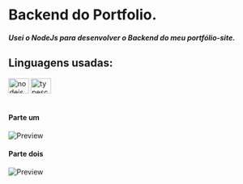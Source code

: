# Backend do Portfolio.
##### Usei o NodeJs para desenvolver o Backend do meu portfólio-site.

## Linguagens usadas:  
<div style="display: inline_block;">
   <img alt="nodejs" height="30" width="40" src="https://cdn.jsdelivr.net/gh/devicons/devicon/icons/nodejs/nodejs-original.svg" />
   <img alt="typescript" height="30" width="40" src="https://cdn.jsdelivr.net/gh/devicons/devicon/icons/typescript/typescript-original.svg" />
</div>

<br>
  
 #### Parte um
![Preview](https://github.com/progjoao/myportfolio/blob/master/assets/images/preview.jpeg)

 #### Parte dois
![Preview](https://github.com/progjoao/myportfolio/blob/master/assets/images/preview_2.jpeg)


